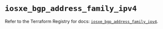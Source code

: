 # `iosxe_bgp_address_family_ipv4`

Refer to the Terraform Registry for docs: [`iosxe_bgp_address_family_ipv4`](https://registry.terraform.io/providers/ciscodevnet/iosxe/0.9.3/docs/resources/bgp_address_family_ipv4).
